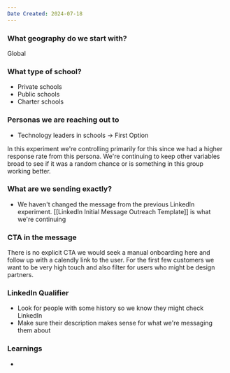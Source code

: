 ```yaml
---
Date Created: 2024-07-18
---
```

### What geography do we start with?

Global

### What type of school?

- Private schools
- Public schools
- Charter schools
### Personas we are reaching out to

- Technology leaders in schools -> First Option

In this experiment we're controlling primarily for this since we had a higher response rate from this persona. We're continuing to keep other variables broad to see if it was a random chance or is something in this group working better. 

### What are we sending exactly?

- We haven't changed the message from the previous LinkedIn experiment. [[LinkedIn Initial Message Outreach Template]] is what we're continuing

### CTA in the message

There is no explicit CTA we would seek a manual onboarding here and follow up with a calendly link to the user. For the first few customers we want to be very high touch and also filter for users who might be design partners.

### LinkedIn Qualifier

- Look for people with some history so we know they might check LinkedIn
- Make sure their description makes sense for what we're messaging them about

### Learnings
-

